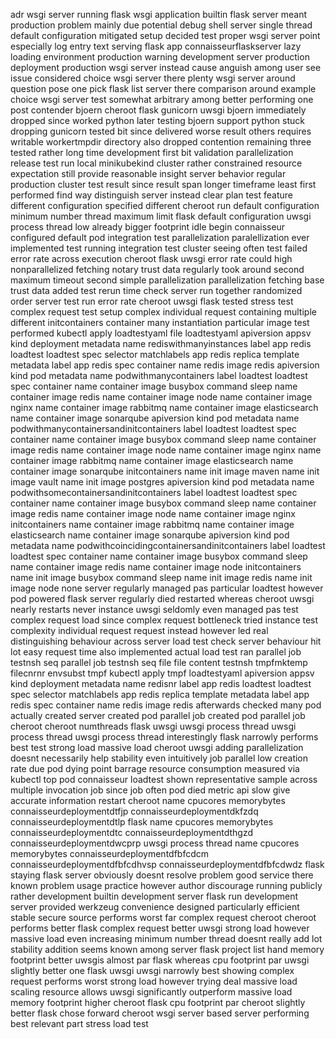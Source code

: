 adr wsgi server running flask wsgi application builtin flask server meant production problem mainly due potential debug shell server single thread default configuration mitigated setup decided test proper wsgi server point especially log entry text serving flask app connaisseurflaskserver lazy loading environment production warning development server production deployment production wsgi server instead cause anguish among user see issue considered choice wsgi server there plenty wsgi server around question pose one pick flask list server there comparison around example choice wsgi server test somewhat arbitrary among better performing one post contender bjoern cheroot flask gunicorn uwsgi bjoern immediately dropped since worked python later testing bjoern support python stuck dropping gunicorn tested bit since delivered worse result others requires writable workertmpdir directory also dropped contention remaining three tested rather long time development first bit validation parallelization release test run local minikubekind cluster rather constrained resource expectation still provide reasonable insight server behavior regular production cluster test result since result span longer timeframe least first performed find way distinguish server instead clear plan test feature different configuration specified different cheroot run default configuration minimum number thread maximum limit flask default configuration uwsgi process thread low already bigger footprint idle begin connaisseur configured default pod integration test parallelization paralellization ever implemented test running integration test cluster seeing often test failed error rate across execution cheroot flask uwsgi error rate could high nonparallelized fetching notary trust data regularly took around second maximum timeout second simple parallelization parallelization fetching base trust data added test rerun time check server run together randomized order server test run error rate cheroot uwsgi flask tested stress test complex request test setup complex individual request containing multiple different initcontainers container many instantiation particular image test performed kubectl apply loadtestyaml file loadtestyaml apiversion appsv kind deployment metadata name rediswithmanyinstances label app redis loadtest loadtest spec selector matchlabels app redis replica template metadata label app redis spec container name redis image redis apiversion kind pod metadata name podwithmanycontainers label loadtest loadtest spec container name container image busybox command sleep name container image redis name container image node name container image nginx name container image rabbitmq name container image elasticsearch name container image sonarqube apiversion kind pod metadata name podwithmanycontainersandinitcontainers label loadtest loadtest spec container name container image busybox command sleep name container image redis name container image node name container image nginx name container image rabbitmq name container image elasticsearch name container image sonarqube initcontainers name init image maven name init image vault name init image postgres apiversion kind pod metadata name podwithsomecontainersandinitcontainers label loadtest loadtest spec container name container image busybox command sleep name container image redis name container image node name container image nginx initcontainers name container image rabbitmq name container image elasticsearch name container image sonarqube apiversion kind pod metadata name podwithcoincidingcontainersandinitcontainers label loadtest loadtest spec container name container image busybox command sleep name container image redis name container image node initcontainers name init image busybox command sleep name init image redis name init image node none server regularly managed pas particular loadtest however pod powered flask server regularly died restarted whereas cheroot uwsgi nearly restarts never instance uwsgi seldomly even managed pas test complex request load since complex request bottleneck tried instance test complexity individual request request instead however led real distinguishing behaviour across server load test check server behaviour hit lot easy request time also implemented actual load test ran parallel job testnsh seq parallel job testnsh seq file file content testnsh tmpfmktemp filecnrnr envsubst tmpf kubectl apply tmpf loadtestyaml apiversion appsv kind deployment metadata name redisnr label app redis loadtest loadtest spec selector matchlabels app redis replica template metadata label app redis spec container name redis image redis afterwards checked many pod actually created server created pod parallel job created pod parallel job cheroot cheroot numthreads flask uwsgi uwsgi process thread uwsgi process thread uwsgi process thread interestingly flask narrowly performs best test strong load massive load cheroot uwsgi adding parallelization doesnt necessarily help stability even intuitively job parallel low creation rate due pod dying point barrage resource consumption measured via kubectl top pod connaisseur loadtest shown representative sample across multiple invocation job since job often pod died metric api slow give accurate information restart cheroot name cpucores memorybytes connaisseurdeploymentdtfjp connaisseurdeploymentdkfzdq connaisseurdeploymentdtlp flask name cpucores memorybytes connaisseurdeploymentdtc connaisseurdeploymentdthgzd connaisseurdeploymentdwcprp uwsgi process thread name cpucores memorybytes connaisseurdeploymentdfbfcdcm connaisseurdeploymentdfbfcdhvsp connaisseurdeploymentdfbfcdwdz flask staying flask server obviously doesnt resolve problem good service there known problem usage practice however author discourage running publicly rather development builtin development server flask run development server provided werkzeug convenience designed particularly efficient stable secure source performs worst far complex request cheroot cheroot performs better flask complex request better uwsgi strong load however massive load even increasing minimum number thread doesnt really add lot stability addition seems known among server flask project list hand memory footprint better uwsgis almost par flask whereas cpu footprint par uwsgi slightly better one flask uwsgi uwsgi narrowly best showing complex request performs worst strong load however trying deal massive load scaling resource allows uwsgi significantly outperform massive load memory footprint higher cheroot flask cpu footprint par cheroot slightly better flask chose forward cheroot wsgi server based server performing best relevant part stress load test